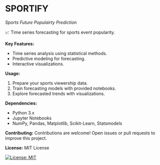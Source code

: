 # SPORTIFY
*Sports Future Populairty Prediction*

📈 Time series forecasting for sports event popularity.

**Key Features:**
- Time series analysis using statistical methods.
- Predictive modeling for forecasting.
- Interactive visualizations.

**Usage:**
1. Prepare your sports viewership data.
2. Train forecasting models with provided notebooks.
3. Explore forecasted trends with visualizations.

**Dependencies:**
- Python 3.x
- Jupyter Notebooks
- NumPy, Pandas, Matplotlib, Scikit-Learn, Statsmodels

**Contributing:**
Contributions are welcome! Open issues or pull requests to improve this project.

**License:**
MIT License

[![License: MIT](https://img.shields.io/badge/License-MIT-yellow.svg)](LICENSE.md)
